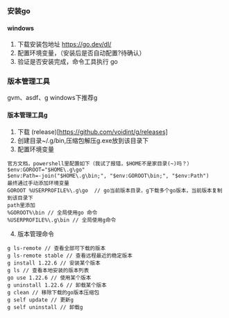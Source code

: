 ### 安装go

#### windows

1. 下载安装包地址 https://go.dev/dl/
2. 配置环境变量，（安装后是否自动配置?待确认）
3. 验证是否安装完成，命令工具执行 go 


### 版本管理工具

gvm、asdf、g
windows下推荐g

#### 版本管理工具g

1. 下载 (release)[https://github.com/voidint/g/releases]
2. 创建目录~/.g/bin,压缩包解压g.exe放到该目录下
3. 配置环境变量 
```
官方文档，powershell里配置如下（我试了报错，$HOME不是家目录(~)吗？）
$env:GOROOT="$HOME\.g\go"
$env:Path=-join("$HOME\.g\bin;", "$env:GOROOT\bin;", "$env:Path")
最终通过手动添加环境变量
GOROOT %USERPROFILE%\.g\go  // go当前版本目录，g下载多个go版本，当前版本复制到该目录下
path里添加
%GOROOT%\bin // 全局使用go 命令
%USERPROFILE%\.g\bin // 全局使用g命令
```
4. 版本管理命令
```
g ls-remote // 查看全部可下载的版本
g ls-remote stable // 查看远程最近的稳定版本
g install 1.22.6 // 安装某个版本
g ls // 查看本地安装的版本列表
go use 1.22.6 // 使用某个版本
g uninstall 1.22.6 // 卸载某个版本
g clean // 移除下载的go版本压缩包
g self update // 更新g
g self uninstall // 卸载g
```